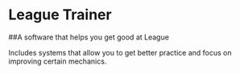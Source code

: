 # League Trainer
##A software that helps you get good at League

Includes systems that allow you to get better practice and focus on improving certain mechanics.